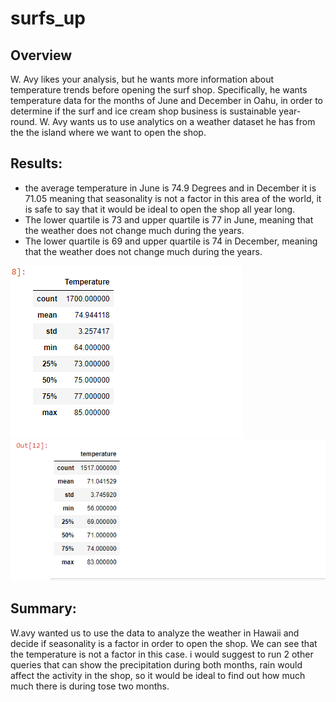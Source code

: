 # surfs_up
## Overview

W. Avy likes your analysis, but he wants more information about temperature trends before opening the surf shop. Specifically, he wants temperature data for the months of June and December in Oahu, in order to determine if the surf and ice cream shop business is sustainable year-round. W. Avy wants us to use analytics on a weather dataset he has from the the island where we want to open the shop.

## Results:
* the average temperature in June is 74.9 Degrees and in December it is 71.05 meaning that seasonality is not a factor in this area of the world, it is safe to say that it would be ideal to open the shop all year long.
* The lower quartile is 73 and upper quartile is 77 in June, meaning that the weather does not change much during the years.
* The lower quartile is 69 and upper quartile is 74 in December, meaning that the weather does not change much during the years.

![June Precipiation Summary](June.png) ![December Precipitation Summary](December.png)

## Summary:
W.avy  wanted us to use the data to analyze the weather in Hawaii and decide if seasonality is a factor in order to open the shop. We can see that the temperature is not a factor in this case. i would suggest to run 2 other queries that can show the precipitation during both months, rain would affect the activity in the shop, so it would be ideal to find out how much much there is during tose two months.

